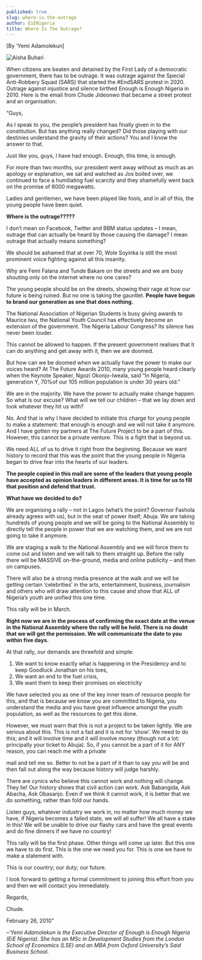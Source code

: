 ```yaml
---
published: true
slug: where-is-the-outrage
author: EiENigeria
title: Where Is The Outrage?
---
```

[By ‘Yemi Adamolekun]

  

![Aisha Buhari]({{site.baseurl}}/media/prose-images/Aisha_Buhari.png)


When citizens are beaten and detained by the First Lady of a democratic government, there has to be outrage.  It was outrage against the Special Anti-Robbery Squad (SARS) that started the #EndSARS protest in 2020.  Outrage against injustice and silence birthed Enough is Enough Nigeria in 2010. Here is the email from Chude Jideonwo that became a street protest and an organisation.           

                          

“Guys,

As I speak to you, the people’s president has finally given in to the constitution. But has anything really changed? Did those playing with our destinies understand the gravity of their actions? You and I know the answer to that.

Just like you, guys, I have had enough. Enough, this time, is enough.

For more than two months, our president went  away without as much as an apology or explanation, we sat and watched as Jos boiled over, we continued to face a humiliating fuel scarcity and they shamefully went back on the promise of 6000 megawatts.

Ladies and gentlemen, we have been played like fools, and in all of this, the young people have been quiet.

 

**Where is the outrage?????**

I don’t mean on Facebook, Twitter and BBM status updates – I mean, outrage that can actually be heard by those causing the damage? I mean outrage that actually means something?

We should be ashamed that at over 70, Wole Soyinka is still the most prominent voice fighting against all this insanity.

Why are Femi Falana and Tunde Bakare on the streets and we are busy shouting only on the internet where no one cares?

The young people should be on the streets, showing their rage at how our future is being ruined. But no one is taking the gauntlet. **People have begun to brand our generation as one that does nothing.**

 

The National Association of Nigerian Students is busy giving awards to Maurice Iwu, the National Youth Council has effectively become an extension of the government. The Nigeria Labour Congress? Its silence has never been louder.

This cannot be allowed to happen. If the present government realises that it can do anything and get away with it, then we are doomed.

But how can we be doomed when we actually have the power to make our voices heard? At The Future Awards 2010, many young people heard clearly when the Keynote Speaker, Ngozi Okonjo-Iweala, said “In Nigeria, generation Y, 70%of our 105 million population is under 30 years old.”

 

We are in the majority. We have the power to actually make change happen. So what is our excuse? What will we tell our children – that we lay down and took whatever they hit us with?

No. And that is why I have decided to initiate this charge for young people to make a statement: that enough is enough and we will not take it anymore. And I have gotten my partners at The Future Project to be a part of this. However, this cannot be a private venture. This is a fight that is beyond us.

We need ALL of us to drive it right from the beginning. Because we want history to record that this was the point that the young people in Nigeria began to drive fear into the hearts of our leaders.

 

**The people copied in this mail are some of the leaders that young people have accepted as opinion leaders in different areas. It is time for us to fill that position and defend that trust.**

**What have we decided to do?**

We are organising a rally – not in Lagos (what’s the point? Governor Fashola already agrees with us), but in the seat of power itself; Abuja. We are taking hundreds of young people and we will be going to the National Assembly to directly tell the people in power that we are watching them, and we are not going to take it anymore.

We are staging a walk to the National Assembly and we will force them to come out and listen and we will talk to them straight up. Before the rally there will be MASSIVE on-the-ground, media and online publicity – and then on campuses.

There will also be a strong media presence at the walk and we will be getting certain ‘celebrities’ in the arts, entertainment, business, journalism and others who will draw attention to this cause and show that ALL of Nigeria’s youth are unified this one time.

This rally will be in March. 

 

**Right now we are in the process of confirming the exact date at the venue in the National Assembly where the rally will be held. There is no doubt that we will get the permission. We will communicate the date to you within five days.**

At that rally, our demands are threefold and simple:

1. We want to know exactly what is happening in the Presidency and to keep Goodluck Jonathan on his toes,
2. We want an end to the fuel crisis,
3. We want them to keep their promises on electricity
 

We have selected you as one of the key inner team of resource people for this, and that is because we know you are committed to Nigeria, you understand the media and you have great influence amongst the youth population, as well as the resources to get this done.

However, we must warn that this is not a project to be taken lightly. We are serious about this. This is not a fad and it is not for ‘show’. We need to do this; and it will involve time and it will involve money (though not a lot: principally your ticket to Abuja). So, if you cannot be a part of it for ANY reason, you can reach me with a private

mail and tell me so. Better to not be a part of it than to say you will be and then fall out along the way because history will judge harshly.

There are cynics who believe this cannot work and nothing will change. They lie! Our history shows that civil action can work. Ask Babangida, Ask Abacha, Ask Obasanjo. Even if we think it cannot work, it is better that we do something, rather than fold our hands.

 

Listen guys, whatever industry we work in, no matter how much money we have, if Nigeria becomes a failed state, we will all suffer! We all have a stake in this! We will be unable to drive our flashy cars and have the great events and do fine dinners if we have no country!

This rally will be the first phase. Other things will come up later. But this one we have to do first. This is the one we need you for. This is one we have to make a statement with.

This is our country; our duty; our future.

 

I look forward to getting a formal commitment to joining this effort from you and then we will contact you immediately.

Regards,

Chude.

February 26, 2010”

 



 –_‘Yemi Adamolekun is the Executive Director of Enough is Enough Nigeria (EiE Nigeria). She has an MSc in Development Studies from the London School of Economics (LSE) and an MBA from Oxford University’s Said Business School._
